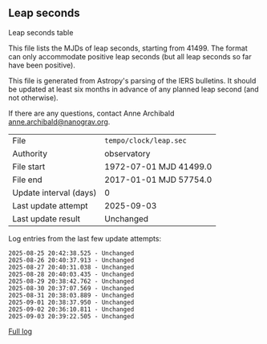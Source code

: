 
## Leap seconds

Leap seconds table

This file lists the MJDs of leap seconds, starting from 41499.
The format can only accommodate positive leap seconds (but all
leap seconds so far have been positive).

This file is generated from Astropy's parsing of the IERS
bulletins. It should be updated at least six months in advance
of any planned leap second (and not otherwise).

If there are any questions, contact Anne Archibald
<anne.archibald@nanograv.org>.

|     |     |
|:--- |:--- |
| File | `tempo/clock/leap.sec` |
| Authority | observatory |
| File start | 1972-07-01 MJD 41499.0 |
| File end | 2017-01-01 MJD 57754.0 |
| Update interval (days) | 0 |
| Last update attempt | 2025-09-03 |
| Last update result | Unchanged |

Log entries from the last few update attempts:
```
2025-08-25 20:42:38.525 - Unchanged
2025-08-26 20:40:37.913 - Unchanged
2025-08-27 20:40:31.038 - Unchanged
2025-08-28 20:40:03.435 - Unchanged
2025-08-29 20:38:42.762 - Unchanged
2025-08-30 20:37:07.569 - Unchanged
2025-08-31 20:38:03.889 - Unchanged
2025-09-01 20:38:37.950 - Unchanged
2025-09-02 20:36:10.811 - Unchanged
2025-09-03 20:39:22.505 - Unchanged
```
[Full log](https://raw.githubusercontent.com/ipta/pulsar-clock-corrections/main/log/tempo/clock/leap.sec.log)
